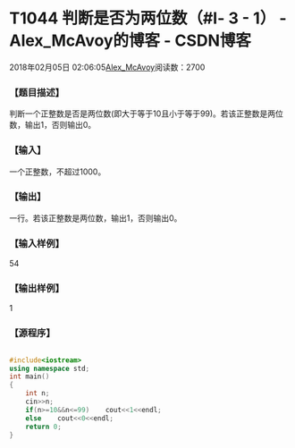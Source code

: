 # T1044 判断是否为两位数（#Ⅰ- 3 - 1） - Alex_McAvoy的博客 - CSDN博客





2018年02月05日 02:06:05[Alex_McAvoy](https://me.csdn.net/u011815404)阅读数：2700








### 【题目描述】



判断一个正整数是否是两位数(即大于等于10且小于等于99)。若该正整数是两位数，输出1，否则输出0。

### 【输入】








一个正整数，不超过1000。

### 【输出】








一行。若该正整数是两位数，输出1，否则输出0。

### 【输入样例】

54


### 【输出样例】

1

### 【源程序】


```cpp

```

```cpp
#include<iostream>
using namespace std;
int main()
{
    int n;
	cin>>n;
	if(n>=10&&n<=99)	cout<<1<<endl;
	else	cout<<0<<endl;
    return 0;
}
```




